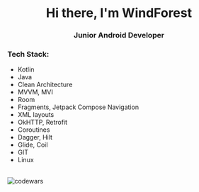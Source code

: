 <h1 align="center">Hi there, I'm WindForest
<h3 align="center">Junior Android Developer</h3>
<h3>Tech Stack:</h3>
<ul>
  <li>Kotlin</li>
  <li>Java</li>
  <li>Clean Architecture</li>
  <li>MVVM, MVI</li>
  <li>Room</li>
  <li>Fragments, Jetpack Compose Navigation</li>
  <li>XML layouts</li>
  <li>OkHTTP, Retrofit</li>
  <li>Coroutines</li>
  <li>Dagger, Hilt</li>
  <li>Glide, Coil</li>
  <li>GIT</li>
  <li>Linux</li>
</ul>
  <br/>
 <picture>
 
  <img alt="codewars" src="https://www.codewars.com/users/Windforest/badges/small">
</picture>
